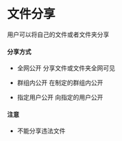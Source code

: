 # 文件分享

用户可以将自己的文件或者文件夹分享

#### 分享方式

* 全网公开 分享文件或文件夹全网可见

* 群组内公开 在制定的群组内公开

* 指定用户公开 向指定的用户公开

#### 注意

* 不能分享违法文件